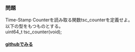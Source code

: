 ### 問題
Time-Stamp Counterを読み取る関数tsc_counterを定義せよ。  
以下の型をもつものとする。  
uint64_t tsc_counter(void);  
#### [githubでみる](https://github.com/PFLab-OS/syspro2019_baremetal/tree/master/problems/5)
